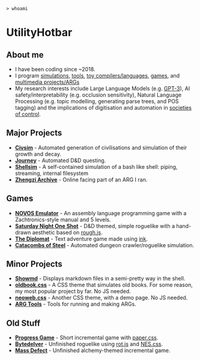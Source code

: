 `> whoami`

# UtilityHotbar

## About me
* I have been coding since ~2018.
* I program [simulations](https://github.com/UtilityHotbar/civsim), [tools](https://github.com/UtilityHotbar/showmd/), [toy compilers/languages](https://zhengzi-archive.com/terminal/), [games](progress_game/index.html), and [multimedia projects/ARGs](https://zhengzi-archive.com/)
* My research interests include Large Language Models (e.g. [GPT-3](https://github.com/openai/gpt-3)), AI safety/interpretability (e.g. occlusion sensitivity), Natural Language Processing (e.g. topic modelling, generating parse trees, and POS tagging) and the implications of digitisation and automation in [societies of control](https://theanarchistlibrary.org/library/gilles-deleuze-postscript-on-the-societies-of-control).

## Major Projects
* [**Civsim**](https://github.com/UtilityHotbar/civsim) - Automated generation of civilisations and simulation of their growth and decay.
* [**Journey**](https://github.com/UtilityHotbar/journey) - Automated D&D questing.
* [**Shellsim**](https://github.com/UtilityHotbar/shellsim) - A self-contained simulation of a bash like shell: piping, streaming, internal filesystem
* [**Zhengzi Archive**](https://zhengzi-archive.com/) - Online facing part of an ARG I ran.

## Games
* [**NOVOS Emulator**](https://zhengzi-archive.com/terminal/) - An assembly language programming game with a Zachtronics-style manual and 5 levels.
* [**Saturday Night One Shot**](https://nakade.itch.io/saturday-night-one-shot) - D&D themed, simple roguelike with a hand-drawn aesthetic based on [rough.js](https://roughjs.com/).
* [**The Diplomat**](https://nakade.itch.io/diplomat) - Text adventure game made using [ink](https://www.inklestudios.com/ink/).
* [**Catacombs of Steel**](https://nakade.itch.io/catacombs) - Automated dungeon crawler/roguelike simulation.

## Minor Projects
* [**Showmd**](https://github.com/UtilityHotbar/showmd/) - Displays markdown files in a semi-pretty way in the shell.
* [**oldbook.css**](https://github.com/UtilityHotbar/oldbook-css) - A CSS theme that simulates old books. For some reason, my most popular project by far. No JS needed.
* [**neoweb.css**](https://utilityhotbar.github.io/neoweb/) - Another CSS theme, with a demo page. No JS needed.
* [**ARG Tools**](https://utilityhotbar.github.io/args/) - Tools for running and making ARGs.

## Old Stuff
* [**Progress Game**](https://utilityhotbar.github.io/progress_game) - Short incremental game with [paper.css](https://www.getpapercss.com/).
* [**Bytedelver**](https://utilityhotbar.github.io/bytedelver/) - Unfinished roguelike using [rot.js](https://ondras.github.io/rot.js/hp/) and [NES.css](https://nostalgic-css.github.io/NES.css/).
* [**Mass Defect**](https://utilityhotbar.github.io/alchemy/html/site-main/index.html) - Unfinished alchemy-themed incremental game. 

